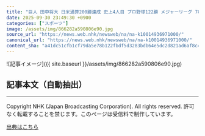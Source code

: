 ```yaml
---
title: "巨人 田中将大 日米通算200勝達成 史上4人目 プロ野球122勝 メジャーリーグ 78勝 ヤンキース"
date: 2025-09-30 23:49:30 +0900
categories: ["スポーツ"]
image: /assets/img/866282a590806e90.jpg
source_url: "https://news.web.nhk/newsweb/na/na-k10014936971000/"
canonical_url: "https://news.web.nhk/newsweb/na/na-k10014936971000/"
content_sha: "a41dc51cfb1cf79da5e78b122fbdf5d3283bdb64e5dc2d821ad6af8c4108e851"
---
```


![記事イメージ]({{ site.baseurl }}/assets/img/866282a590806e90.jpg)

## 記事本文（自動抽出）
<div><div class="_13tndsj2"><nav aria-label="フッターサイトナビゲーション" class="_13tndsj4"></nav><hr class="esl7kn2s esl7kn1l esl7kn1n _14xli2ae"><p class="esl7kn2s esl7kn1m esl7kn1o _1yvk0f68 _1lugom81">Copyright NHK (Japan Broadcasting Corporation). All rights reserved. 許可なく転載することを禁じます。このページは受信料で制作しています。</p></div></div>

[出典はこちら](https://news.web.nhk/newsweb/na/na-k10014936971000/)
